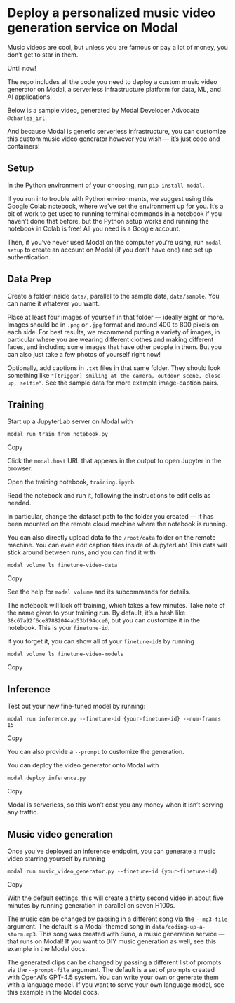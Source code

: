 # Deploy a personalized music video generation service on Modal

Music videos are cool, but unless you are famous or pay a lot of money, you
don’t get to star in them.

Until now!

The repo includes all the code you need to deploy a custom music video
generator on Modal, a serverless infrastructure platform for data, ML, and AI
applications.

Below is a sample video, generated by Modal Developer Advocate `@charles_irl`.

And because Modal is generic serverless infrastructure, you can customize this
custom music video generator however you wish — it’s just code and containers!

## Setup

In the Python environment of your choosing, run `pip install modal`.

If you run into trouble with Python environments, we suggest using this Google
Colab notebook, where we’ve set the environment up for you. It’s a bit of work
to get used to running terminal commands in a notebook if you haven’t done
that before, but the Python setup works and running the notebook in Colab is
free! All you need is a Google account.

Then, if you’ve never used Modal on the computer you’re using, run `modal
setup` to create an account on Modal (if you don’t have one) and set up
authentication.

## Data Prep

Create a folder inside `data/`, parallel to the sample data, `data/sample`.
You can name it whatever you want.

Place at least four images of yourself in that folder — ideally eight or more.
Images should be in `.png` or `.jpg` format and around 400 to 800 pixels on
each side. For best results, we recommend putting a variety of images, in
particular where you are wearing different clothes and making different faces,
and including some images that have other people in them. But you can also
just take a few photos of yourself right now!

Optionally, add captions in `.txt` files in that same folder. They should look
something like `"[trigger] smiling at the camera, outdoor scene, close-up,
selfie"`. See the sample data for more example image-caption pairs.

## Training

Start up a JupyterLab server on Modal with

    
    
    modal run train_from_notebook.py

Copy

Click the `modal.host` URL that appears in the output to open Jupyter in the
browser.

Open the training notebook, `training.ipynb`.

Read the notebook and run it, following the instructions to edit cells as
needed.

In particular, change the dataset path to the folder you created — it has been
mounted on the remote cloud machine where the notebook is running.

You can also directly upload data to the `/root/data` folder on the remote
machine. You can even edit caption files inside of JupyterLab! This data will
stick around between runs, and you can find it with

    
    
    modal volume ls finetune-video-data

Copy

See the help for `modal volume` and its subcommands for details.

The notebook will kick off training, which takes a few minutes. Take note of
the name given to your training run. By default, it’s a hash like
`38c67a92f6ce87882044ab53bf94cce0`, but you can customize it in the notebook.
This is your `finetune-id`.

If you forget it, you can show all of your `finetune-id`s by running

    
    
    modal volume ls finetune-video-models

Copy

## Inference

Test out your new fine-tuned model by running:

    
    
    modal run inference.py --finetune-id {your-finetune-id} --num-frames 15

Copy

You can also provide a `--prompt` to customize the generation.

You can deploy the video generator onto Modal with

    
    
    modal deploy inference.py

Copy

Modal is serverless, so this won’t cost you any money when it isn’t serving
any traffic.

## Music video generation

Once you’ve deployed an inference endpoint, you can generate a music video
starring yourself by running

    
    
    modal run music_video_generator.py --finetune-id {your-finetune-id}

Copy

With the default settings, this will create a thirty second video in about
five minutes by running generation in parallel on seven H100s.

The music can be changed by passing in a different song via the `--mp3-file`
argument. The default is a Modal-themed song in `data/coding-up-a-storm.mp3`.
This song was created with Suno, a music generation service — that runs on
Modal! If you want to DIY music generation as well, see this example in the
Modal docs.

The generated clips can be changed by passing a different list of prompts via
the `--prompt-file` argument. The default is a set of prompts created with
OpenAI’s GPT-4.5 system. You can write your own or generate them with a
language model. If you want to serve your own language model, see this example
in the Modal docs.

